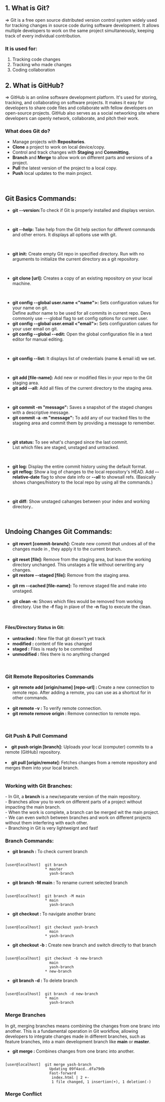 ## 1. What is Git?
=> Git is a free open source distributed version control system widely used for tracking changes in source code during software development. It allows multiple developers to work on the same project simultaneously, keeping track of every individual contribution. <br>

### It is used for:
1. Tracking code changes <br>
2. Tracking who made changes <br>
3. Coding collaboration 


## 2. What is GitHub?
=> GitHub is an online software development platform. It's used for storing, tracking, and collaborating on software projects. It makes it easy for developers to share code files and collaborate with fellow developers on open-source projects. GitHub also serves as a social networking site where developers can openly network, collaborate, and pitch their work.

### What does Git do?
* Manage projects with <b>Repositories</b>.
* <b>Clone</b> a project to work on local device/copy.
* Control and track changes with <b>Staging</b> and <b>Committing.</b>
* <b>Branch</b> and <b>Merge</b> to allow work on different parts and versions of a project.
* <b>Pull</b> the latest version of the project to a local copy.
* <b>Push</b> local updates to the main project.

<br>

## Git Basics Commands:

* <b>git --version:</b>To check if Git is properly installed and displays version.

<br>

* <b>git --help:</b> Take help from the Git help section for different commands and other errors. It displays all options use with git.

<br>

* <b>git init:</b> Create empty Git repo in specified directory. Run with no arguments to initialize the current directory as a git repository.

<br>

* <b> git clone [url]:</b> Creates a copy of an existing repository on your local machine.

<br>

* <b> git config --global user.name <"name">:</b> Sets configuration values for your name on git. <br> Define author name to be used for all commits in current repo. Devs commonly use ---global flag to set config options for current user.
* <b> git config --global user.email <"email">:</b> Sets configuration calues for your user email on git.
* <b> git config --global --edit:</b> Open the global configuration file in a text editor for manual editing.

<br>
  
* <b> git config --list:</b> It displays list of credentials (name & email id) we set.

<br>

* <b> git add [file-name]:</b> Add new or modified files in your repo to the Git staging area.
* <b> git add --all:</b> Add all files of the current directory to the staging area.
  
<br>

* <b> git commit -m "message":</b> Saves a snapshot of the staged changes with a descriptive message.
* <b> git commit -a -m "message":</b> To add any of our tracked files to the stageing area and commit them by providing a message to remember.

<br>

* <b> git status:</b> To see what's changed since the last commit. <br> List which files are staged, unstaged and untracked.

<br>

* <b> git log:</b> Display the entire commit history using the default format.
* <b> git reflog:</b> Show a log of changes to the local repository's HEAD. Add <b>--relative-date</b> flag to show date info or <b>--all</b> to showsall refs. (Basically shows changes/history to the local repo by using all the commands.)

<br>

* <b> git diff:</b> Show unstaged cahanges between your index and working directory..


<br>

## Undoing Changes Git Commands:

<ul>
  <li><b> git revert [commit-branch]:</b> Create new commit that undoes all of the changes made in <commit>, they apply it to the current branch.</li>

<br>

  <li><b> git reset [file]: </b>Remove <file> from the staging area, but leave the working directory unchanged. This unstages a file without oerwriting any changes.</li>
  <li><b> git restore --staged [file]: </b>Remove <file> from the staging area.</li>

  <br>
  
  <li><b> git rm --cached [file-name]: </b>To remove staged file and make into unstaged.</li>

  <br>

  <li><b> git clean -n: </b>Shows which files would be removed from working directory. Use the <b>-f</b> flag in plave of the <b>-n</b> flag to execute the clean.</li>

</ul>

<br>

<h4> Files/Directory Status in Git: </h4>
<ul>
  <li><b>untracked :</b> New file that git doesn't yet track</li>
  <li><b>modified :</b> content of file was changed</li>
  <li><b>staged :</b> Files is ready to be committed</li>
  <li><b>unmodified :</b> files there is no anything changed</li>
</ul>

<br>

<h3> Git Remote Repositories Commands </h3>

<ul>

  <li><b> git remote add [origin/name] [repo-url] : </b>Create a new connection to remote repo. After adding a remote, you can use <origin/name> as a shortcut for <url> in other commands.</li>
  
  <br>
  
  <li><b> git remote -v : </b>To verify remote connection.</li>

  <li><b> git remote remove origin : </b>Remove connection to remote repo.</li>

</ul>

<br>
<h3> Git Push & Pull Command </h3>

  <li><b> git push origin [branch]:</b> Uploads your local (computer) commits to a remote (GitHub) repository.</li>

  <br>

  <li><b> git pull [origin/remote]: </b>Fetches changes from a remote repository and merges them into your local branch.</li>

  <br>

</ul>



<h3> Working with Git Branches: </h3>
- In Git, a <b>branch</b> is a new/separate version of the main repository. <br>
- Branches allow you to work on different parts of a project without impacting the main branch. <br>
- When the work is complete, a branch can be merged wit the main project. <br>
- We can even switch between branches and work on different projects without them interfering with each other. <br>
- Branching in Git is very lightweignt and fast! <br>


<h3>Branch Commands: </h3>
<ul>
  <li><b> git branch : </b>To check current branch</li>
</ul>

```console

[user@localhost]  git branch
                  * master
                    yash-branch

```

<ul>
  <li><b> git branch -M main : </b>To rename current selected branch</li>
</ul>

```console

[user@localhost]  git branch -M main
                  * main
                    yash-branch

```

<ul>
  <li><b> git checkout <branch-name> : </b>To navigate another branc</li>
</ul>

```console

[user@localhost]  git checkout yash-branch
                    main
                  * yash-branch

```
<ul>
  <li><b> git checkout -b <new-branch-name> : </b>Create new branch and switch directly to that branch</li>
</ul>

```console

[user@localhost]  git checkout -b new-branch
                    main
                    yash-branch
                  * new-branch

```
<ul>
  <li><b> git branch -d <branch-name> : </b>To delete branch</li>
</ul>

```console

[user@localhost]  git branch -d new-branch
                  * main
                    yash-branch

```

<h3> Merge Branches </h3>
In git, merging branches means combining the changes from one branc into another. This is a fundamental operation in Git workflow, allowing developers to integrate changes made in different branches, such as feature branches, into a main development branch like <b>main</b> or <b>master</b>.

<ul>
  <li><b> git merge : </b>Combines changes from one branc into another.</li>
</ul>

```console

[user@localhost]  git merge yash-branch
                    Updating 09f4acd..dfa79db
                    Fast-forward
                     index.html | 2 +-
                     1 file changed, 1 insertion(+), 1 deletion(-)

```

<h3> Merge Conflict </h3>


